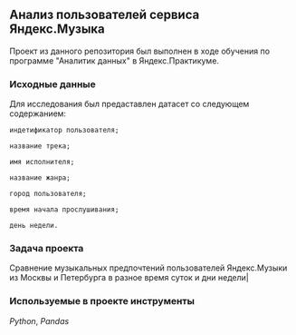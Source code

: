 ## Анализ пользователей сервиса Яндекс.Музыка
Проект из данного репозитория был выполнен в ходе обучения по программе "Аналитик данных" в Яндекс.Практикуме.

### Исходные данные
Для исследования был предаставлен датасет со следующем содержанием:

    индетификатор пользователя;
    
    название трека;
    
    имя исполнителя;
    
    название жанра;
    
    город пользователя;
    
    время начала прослушивания;
    
    день недели.
    
    
    
### Задача проекта
Сравнение музыкальных предпочтений пользователей Яндекс.Музыки из Москвы и Петербурга в разное время суток и дни недели|
### Используемые в проекте инструменты
 *Python*, *Pandas* 



